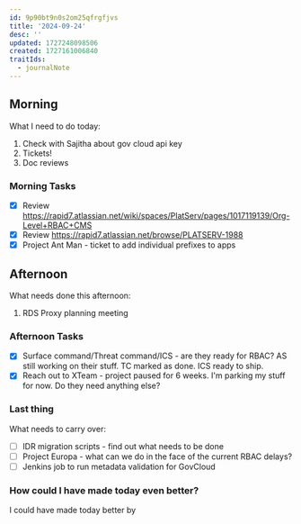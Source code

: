 ```yaml
---
id: 9p90bt9n0s2om25qfrgfjvs
title: '2024-09-24'
desc: ''
updated: 1727248098506
created: 1727161006840
traitIds:
  - journalNote
---
```


## Morning

<!-- Morning Tasks -->

What I need to do today:

1. Check with Sajitha about gov cloud api key
2. Tickets!
3. Doc reviews

### Morning Tasks

- [x] Review <https://rapid7.atlassian.net/wiki/spaces/PlatServ/pages/1017119139/Org-Level+RBAC+CMS>
- [x] Review <https://rapid7.atlassian.net/browse/PLATSERV-1988>
- [x] Project Ant Man - ticket to add individual prefixes to apps

## Afternoon

What needs done this afternoon:

1. RDS Proxy planning meeting

### Afternoon Tasks

- [x] Surface command/Threat command/ICS - are they ready for RBAC? AS still working on their stuff. TC marked as done. ICS ready to ship.
- [x] Reach out to XTeam - project paused for 6 weeks. I'm parking my stuff for now. Do they need anything else?

### Last thing

What needs to carry over:

- [ ] IDR migration scripts - find out what needs to be done
- [ ] Project Europa - what can we do in the face of the current RBAC delays?
- [ ] Jenkins job to run metadata validation for GovCloud

### How could I have made today even better?

I could have made today better by
